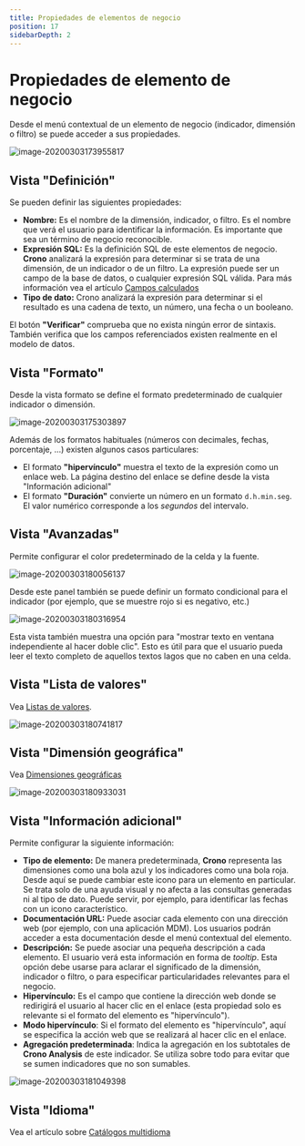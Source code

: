 ```yaml
---
title: Propiedades de elementos de negocio
position: 17
sidebarDepth: 2
---
```



# Propiedades de elemento de negocio

Desde el menú contextual de un elemento de negocio (indicador, dimensión o filtro) se puede acceder a sus propiedades.

![image-20200303173955817](/images/propiedades-elemento1.png)

## Vista "Definición"

Se pueden definir las siguientes propiedades:

- **Nombre:** Es el nombre de la dimensión, indicador, o filtro. Es el nombre que verá el usuario para identificar la información. Es importante que sea un término de negocio reconocible.
- **Expresión SQL:** Es la definición SQL de este elementos de negocio. **Crono** analizará la expresión para determinar si se trata de una dimensión, de un indicador o de un filtro. La expresión puede ser un campo de la base de datos, o cualquier expresión SQL válida. Para más información vea el artículo [Campos calculados](#campos-calculados)
- **Tipo de dato:** Crono analizará la expresión para determinar si el resultado es una cadena de texto, un número, una fecha o un booleano.

El botón **"Verificar"** comprueba que no exista ningún error de sintaxis. También verifica que los campos referenciados existen realmente en el modelo de datos.

## Vista "Formato"

Desde la vista formato se define el formato predeterminado de cualquier indicador o dimensión. 

![image-20200303175303897](/images/propiedades-elemento2.png)

Además de los formatos habituales (números con decimales, fechas, porcentaje, ...) existen algunos casos particulares:

- El formato **"hipervínculo"** muestra el texto de la expresión como un enlace web. La página destino del enlace se define desde la vista "Información adicional"
- El formato **"Duración"** convierte un número en un formato `d.h.min.seg`. El valor numérico corresponde a los _segundos_ del intervalo.

## Vista "Avanzadas"

Permite configurar el color predeterminado de la celda y la fuente.



![image-20200303180056137](/images/propiedades-elemento3.png)

Desde este panel también se puede definir un formato condicional para el indicador (por ejemplo, que se muestre rojo si es negativo, etc.)

![image-20200303180316954](/images/propiedades-elemento4.png)



Esta vista también muestra una opción para "mostrar texto en ventana independiente al hacer doble clic". Esto es útil para que el usuario pueda leer el texto completo de aquellos textos lagos que no caben en una celda.

## Vista "Lista de valores"

Vea [Listas de valores](#listas-de-valores).

![image-20200303180741817](/images/propiedades-elemento5.png)

## Vista "Dimensión geográfica"

Vea [Dimensiones geográficas](#dimensiones-geograficas)

![image-20200303180933031](/images/propiedades-elemento6.png)

## Vista "Información adicional"

Permite configurar la siguiente información:

- **Tipo de elemento:** De manera predeterminada, **Crono** representa las dimensiones como una bola azul y los indicadores como una bola roja. Desde aquí se puede cambiar este icono para un elemento en particular. Se trata solo de una ayuda visual y no afecta a las consultas generadas ni al tipo de dato. Puede servir, por ejemplo, para identificar las fechas con un icono característico.
- **Documentación URL:** Puede asociar cada elemento con una dirección web (por ejemplo, con una aplicación MDM). Los usuarios podrán acceder a esta documentación desde el menú contextual del elemento.
- **Descripción:** Se puede asociar una pequeña descripción a cada elemento. El usuario verá esta información en forma de _tooltip_. Esta opción debe usarse para aclarar el significado de la dimensión, indicador o filtro, o para especificar particularidades relevantes para el negocio. 
- **Hipervínculo:** Es el campo que contiene la dirección web donde se redirigirá el usuario al hacer clic en el enlace (esta propiedad solo es relevante si el formato del elemento es "hipervínculo").
- **Modo hipervínculo**: Si el formato del elemento es "hipervínculo", aquí se especifica la acción web que se realizará al hacer clic en el enlace. 
- **Agregación predeterminada**: Indica la agregación en los subtotales de **Crono Analysis** de este indicador. Se utiliza sobre todo para evitar que se sumen indicadores que no son sumables.

![image-20200303181049398](/images/propiedades-elemento7.png)

## Vista "Idioma"

Vea el artículo sobre [Catálogos multidioma](#catalogos-multidioma)
